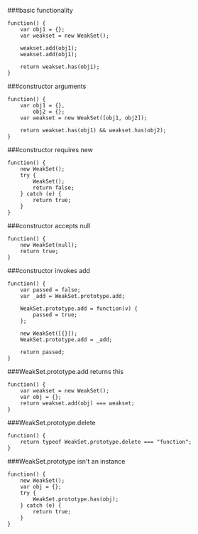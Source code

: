 ###basic functionality
          
```
function() {
    var obj1 = {};
    var weakset = new WeakSet();

    weakset.add(obj1);
    weakset.add(obj1);

    return weakset.has(obj1);
}
```
###constructor arguments
          
```
function() {
    var obj1 = {},
        obj2 = {};
    var weakset = new WeakSet([obj1, obj2]);

    return weakset.has(obj1) && weakset.has(obj2);
}
```
###constructor requires new
          
```
function() {
    new WeakSet();
    try {
        WeakSet();
        return false;
    } catch (e) {
        return true;
    }
}
```
###constructor accepts null
          
```
function() {
    new WeakSet(null);
    return true;
}
```
###constructor invokes add
          
```
function() {
    var passed = false;
    var _add = WeakSet.prototype.add;

    WeakSet.prototype.add = function(v) {
        passed = true;
    };

    new WeakSet([{}]);
    WeakSet.prototype.add = _add;

    return passed;
}
```
###WeakSet.prototype.add returns this
          
```
function() {
    var weakset = new WeakSet();
    var obj = {};
    return weakset.add(obj) === weakset;
}
```
###WeakSet.prototype.delete
          
```
function() {
    return typeof WeakSet.prototype.delete === "function";
}
```
###WeakSet.prototype isn't an instance
          
```
function() {
    new WeakSet();
    var obj = {};
    try {
        WeakSet.prototype.has(obj);
    } catch (e) {
        return true;
    }
}
```
